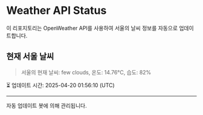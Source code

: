 
# Weather API Status

이 리포지토리는 OpenWeather API를 사용하여 서울의 날씨 정보를 자동으로 업데이트합니다.

## 현재 서울 날씨
> 서울의 현재 날씨: few clouds, 온도: 14.76°C, 습도: 82%

⏳ 업데이트 시간: 2025-04-20 01:56:10 (UTC)

---
자동 업데이트 봇에 의해 관리됩니다.
